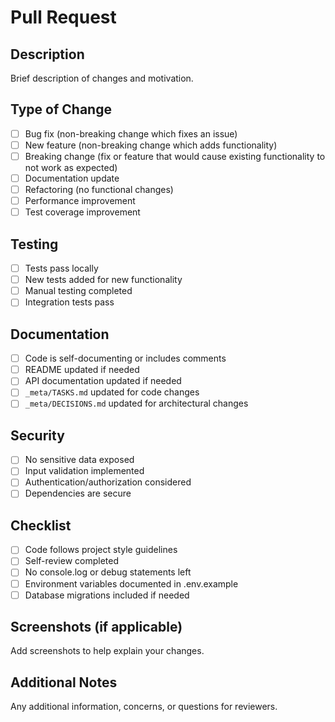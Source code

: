 # Pull Request

## Description
Brief description of changes and motivation.

## Type of Change
- [ ] Bug fix (non-breaking change which fixes an issue)
- [ ] New feature (non-breaking change which adds functionality)
- [ ] Breaking change (fix or feature that would cause existing functionality to not work as expected)
- [ ] Documentation update
- [ ] Refactoring (no functional changes)
- [ ] Performance improvement
- [ ] Test coverage improvement

## Testing
- [ ] Tests pass locally
- [ ] New tests added for new functionality
- [ ] Manual testing completed
- [ ] Integration tests pass

## Documentation
- [ ] Code is self-documenting or includes comments
- [ ] README updated if needed
- [ ] API documentation updated if needed
- [ ] `_meta/TASKS.md` updated for code changes
- [ ] `_meta/DECISIONS.md` updated for architectural changes

## Security
- [ ] No sensitive data exposed
- [ ] Input validation implemented
- [ ] Authentication/authorization considered
- [ ] Dependencies are secure

## Checklist
- [ ] Code follows project style guidelines
- [ ] Self-review completed
- [ ] No console.log or debug statements left
- [ ] Environment variables documented in .env.example
- [ ] Database migrations included if needed

## Screenshots (if applicable)
Add screenshots to help explain your changes.

## Additional Notes
Any additional information, concerns, or questions for reviewers.

